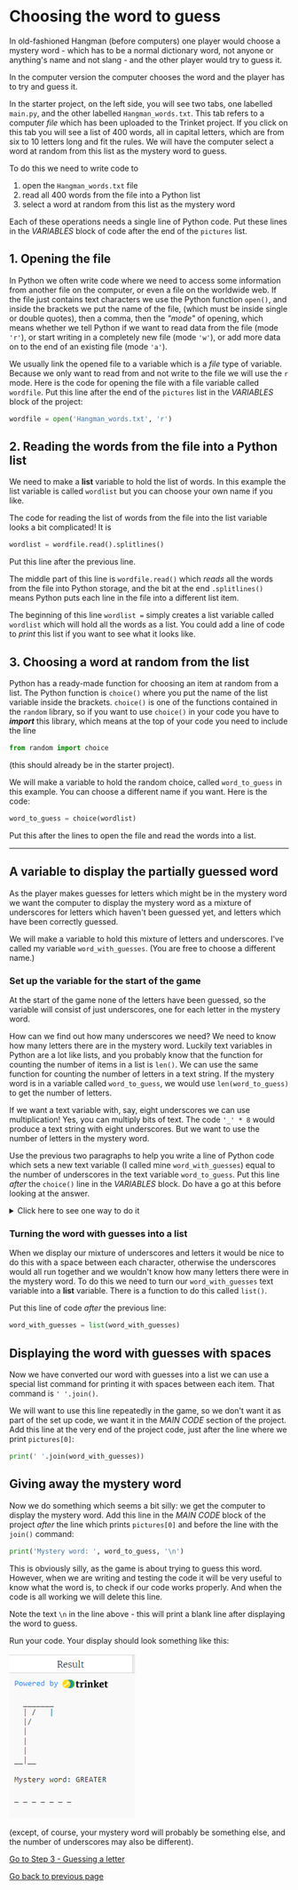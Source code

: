 # Choosing the word to guess

In old-fashioned Hangman (before computers) one player would choose a mystery word - which has to be a normal dictionary word, not anyone or anything's name and not slang - and the other player would try to guess it.

In the computer version the computer chooses the word and the player has to try and guess it.

In the starter project, on the left side, you will see two tabs, one labelled ```main.py```, and the other labelled ```Hangman_words.txt```. This tab refers to a computer *file* which has been uploaded to the Trinket project. If you click on this tab you will see a list of 400 words, all in capital letters, which are from six to 10 letters long and fit the rules. We will have the computer select a word at random from this list as the mystery word to guess.

To do this we need to write code to

1. open the ```Hangman_words.txt``` file
2. read all 400 words from the file into a Python list
3. select a word at random from this list as the mystery word

Each of these operations needs a single line of Python code. Put these lines in the *VARIABLES* block of code after the end of the ```pictures``` list.

## 1. Opening the file

In Python we often write code where we need to access some information from another file on the computer, or even a file on the worldwide web. If the file just contains text characters we use the Python function ```open()```, and inside the brackets we put the name of the file, (which must be inside single or double quotes), then a comma,  then the *"mode"* of opening, which means whether we tell Python if we want to read data from the file (mode ```'r'```), or  start writing in a completely new file (mode ```'w'```), or add more data on to the end of an existing file (mode ```'a'```).

We usually link the opened file to a variable which is a *file* type of variable. Because we only want to read from and not write to the file we will use the ```r``` mode. Here is the code for opening the file with a file variable called ```wordfile```. Put this line after the end of the ```pictures``` list in the *VARIABLES* block of the project:

```python
wordfile = open('Hangman_words.txt', 'r')
```

## 2. Reading the words from the file into a Python list

We need to make a **list** variable to hold the list of words. In this example the list variable is called ```wordlist``` but you can choose your own name if you like.

The code for reading the list of words from the file into the list variable looks a bit complicated! It is

```python
wordlist = wordfile.read().splitlines()
```

Put this line after the previous line.

The middle part of this line is ```wordfile.read()``` which *reads* all the words from the file into Python storage, and the bit at the end ```.splitlines()``` means Python puts each line in the file into a different list item.

The beginning of this line ```wordlist =``` simply creates a list variable called ```wordlist``` which will hold all the words as a list. You could add a line of code to *print* this list if you want to see what it looks like.

## 3. Choosing a word at random from the list

Python has a ready-made function for choosing an item at random from a list. The Python function is ```choice()``` where you put the name of the list variable inside the brackets. ```choice()``` is one of the functions contained in the ```random``` library, so if you want to use ```choice()``` in your code you have to ***import*** this library, which means at the top of your code you need to include the line

```python
from random import choice
```

(this should already be in the starter project). 

We will make a variable to hold the random choice, called ```word_to_guess``` in this example. You can choose a different name if you want. Here is the code:

```python
word_to_guess = choice(wordlist)
```

Put this after the lines to open the file and read the words into a list.

---

## A variable to display the partially guessed word

As the player makes guesses for letters which might be in the mystery word we want the computer to display the mystery word as a mixture of underscores for letters which haven't been guessed yet, and letters which have been correctly guessed.

We will make a variable to hold this mixture of letters and underscores. I've called my variable ```word_with_guesses```. (You are free to choose a different name.)

### Set up the variable for the start of the game

At the start of the game none of the letters have been guessed, so the variable will consist of just underscores, one for each letter in the mystery word.

How can we find out how many underscores we need? We need to know how many letters there are in the mystery word. Luckily text variables in Python are a lot like lists, and you probably know that the function for counting the number of items in a list is ```len()```. We can use the same function for counting the number of letters in a text string. If the mystery word is in a variable called ```word_to_guess```, we would use ```len(word_to_guess)``` to get the number of letters.

If we want a text variable with, say,  eight underscores we can use multiplication! Yes, you can multiply bits of text. The code ```'_' * 8``` would produce a text string with eight underscores. But we want to use the number of letters in the mystery word.

Use the previous two paragraphs to help you write a line of Python code which sets a new text variable (I called mine ```word_with_guesses```) equal to the number of underscores in the text variable ```word_to_guess```. Put this line *after* the ```choice()``` line in the *VARIABLES* block. Do have a go at this before looking at the answer.

<details><summary>Click here to see one way to do it</summary>

```python
word_with_guesses = '_' * len(word_to_guess)
```
  
</details>

<p>

### Turning the word with guesses into a list

When we display our mixture of underscores and letters it would be nice to do this with a space between each character, otherwise the underscores would all run together and we wouldn't know how many letters there were in the mystery word. To do this we need to turn our ```word_with_guesses``` text variable into a **list** variable. There is a function to do this called ```list()```.

Put this line of code *after* the previous line:

```python
word_with_guesses = list(word_with_guesses)
```

## Displaying the word with guesses with spaces

Now we have converted our word with guesses into a list we can use a special list command for printing it with spaces between each item. That command is ```' '.join()```.

We will want to use this line repeatedly in the game, so we don't want it as part of the set up code, we want it in the *MAIN CODE* section of the project. Add this line at the very end of the project code, just after the line where we print ```pictures[0]```:

```python
print(' '.join(word_with_guesses))
```

## Giving away the mystery word

Now we do something which seems a bit silly: we get the computer to display the mystery word. Add this line in the *MAIN CODE* block of the project *after* the line which prints ```pictures[0]``` and before the line with the ```join()``` command:

```python
print('Mystery word: ', word_to_guess, '\n')
```

This is obviously silly, as the game is about trying to guess this word. However, when we are writing and testing the code it will be very useful to know what the word is, to check if our code works properly. And when the code is all working we will delete this line.

Note the text ```\n``` in the line above - this will print a blank line after displaying the word to guess.

Run your code. Your display should look something like this:

![Step 2 display](step2.png "Display so far")

(except, of course, your mystery word will probably be something else, and the number of underscores may also be different).

[Go to Step 3 - Guessing a letter](../step03-guessing_a_letter/STEP3.md)

[Go back to previous page](../step01-list_of_pictures/STEP1.md)
